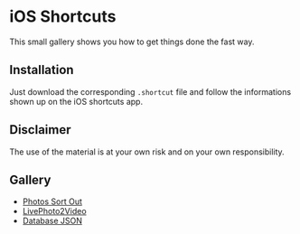 # iOS Shortcuts

This small gallery shows you how to get things done the fast way.

## Installation
Just download the corresponding `.shortcut` file and follow the informations shown up on the iOS shortcuts app.

## Disclaimer
The use of the material is at your own risk and on your own responsibility.

## Gallery
* [Photos Sort Out](https://github.com/M4LE5/ios_shortcuts/blob/master/gallery/photos_sort_out/README.md)
* [LivePhoto2Video](https://github.com/M4LE5/ios_shortcuts/blob/master/gallery/livephoto2video/README.md)
* [Database JSON](https://github.com/M4LE5/ios_shortcuts/blob/master/gallery/database_json/README.md)
